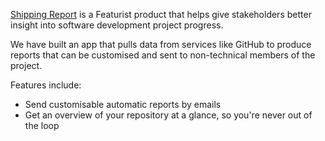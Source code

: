 [Shipping Report](https://shippingreport.com/) is a Featurist product that helps give stakeholders
better insight into software development project progress.

We have built an app that pulls data from services like GitHub to produce reports that can be customised
and sent to non-technical members of the project.

Features include:

- Send customisable automatic reports by emails
- Get an overview of your repository at a glance, so you're never out of the loop
